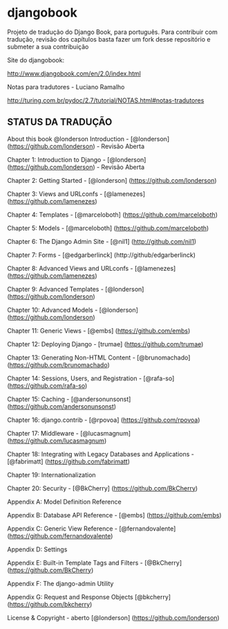 djangobook
==========

Projeto de tradução do Django Book,  para português. Para contribuir com tradução, revisão dos capítulos basta fazer um fork
desse repositório e submeter a sua contribuição

Site do djangobook:

http://www.djangobook.com/en/2.0/index.html

Notas para tradutores - Luciano Ramalho

http://turing.com.br/pydoc/2.7/tutorial/NOTAS.html#notas-tradutores

STATUS DA TRADUÇÃO
------------------


About this book @londerson
Introduction - [@londerson] (https://github.com/londerson) - Revisão Aberta

Chapter 1: Introduction to Django - [@londerson] (https://github.com/londerson) - Revisão Aberta

Chapter 2: Getting Started - [@londerson] (https://github.com/londerson)

Chapter 3: Views and URLconfs - [@lamenezes] (https://github.com/lamenezes)

Chapter 4: Templates - [@marceloboth] (https://github.com/marceloboth)

Chapter 5: Models - [@marceloboth] (https://github.com/marceloboth)

Chapter 6: The Django Admin Site - [@nil1] (http://github.com/nil1)

Chapter 7: Forms - [@edgarberlinck] (http://github/edgarberlinck)

Chapter 8: Advanced Views and URLconfs - [@lamenezes] (https://github.com/lamenezes)

Chapter 9: Advanced Templates - [@londerson] (https://github.com/londerson)

Chapter 10: Advanced Models - [@londerson] (https://github.com/londerson)

Chapter 11: Generic Views - [@embs] (https://github.com/embs)

Chapter 12: Deploying Django - [trumae] (https://github.com/trumae)

Chapter 13: Generating Non-HTML Content - [@brunomachado] (https://github.com/brunomachado)

Chapter 14: Sessions, Users, and Registration - [@rafa-so] (https://github.com/rafa-so)

Chapter 15: Caching - [@andersonunsonst] (https://github.com/andersonunsonst)

Chapter 16: django.contrib - [@rpovoa] (https://github.com/rpovoa)

Chapter 17: Middleware - [@lucasmagnum] (https://github.com/lucasmagnum)

Chapter 18: Integrating with Legacy Databases and Applications - [@fabrimatt] (https://github.com/fabrimatt)

Chapter 19: Internationalization

Chapter 20: Security - [@BkCherry] (https://github.com/BkCherry)

Appendix A: Model Definition Reference

Appendix B: Database API Reference - [@embs] (https://github.com/embs)

Appendix C: Generic View Reference - [@fernandovalente] (https://github.com/fernandovalente)

Appendix D: Settings

Appendix E: Built-in Template Tags and Filters - [@BkCherry] (https://github.com/BkCherry)

Appendix F: The django-admin Utility

Appendix G: Request and Response Objects [@bkcherry] (https://github.com/bkcherry)

License & Copyright - aberto [@londerson] (https://github.com/londerson)